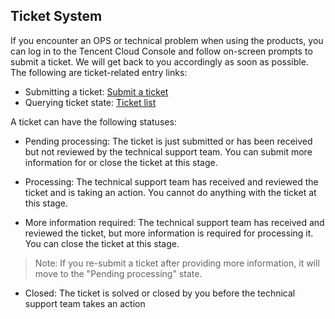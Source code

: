 ## Ticket System
If you encounter an OPS or technical problem when using the products, you can log in to the Tencent Cloud Console and follow on-screen prompts to submit a ticket. We will get back to you accordingly as soon as possible.
The following are ticket-related entry links:
- Submitting a ticket: [Submit a ticket](https://console.cloud.tencent.com/workorder/category)
- Querying ticket state: [Ticket list](https://console.cloud.tencent.com/workorder)

A ticket can have the following statuses:
- Pending processing: The ticket is just submitted or has been received but not reviewed by the technical support team. You can submit more information for or close the ticket at this stage.

- Processing: The technical support team has received and reviewed the ticket and is taking an action. You cannot do anything with the ticket at this stage.

- More information required: The technical support team has received and reviewed the ticket, but more information is required for processing it. You can close the ticket at this stage.
> Note: If you re-submit a ticket after providing more information, it will move to the "Pending processing" state.
- Closed: The ticket is solved or closed by you before the technical support team takes an action
